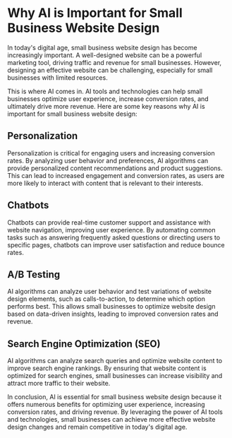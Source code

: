 Why AI is Important for Small Business Website Design
===================================================================

In today's digital age, small business website design has become increasingly important. A well-designed website can be a powerful marketing tool, driving traffic and revenue for small businesses. However, designing an effective website can be challenging, especially for small businesses with limited resources.

This is where AI comes in. AI tools and technologies can help small businesses optimize user experience, increase conversion rates, and ultimately drive more revenue. Here are some key reasons why AI is important for small business website design:

Personalization
---------------

Personalization is critical for engaging users and increasing conversion rates. By analyzing user behavior and preferences, AI algorithms can provide personalized content recommendations and product suggestions. This can lead to increased engagement and conversion rates, as users are more likely to interact with content that is relevant to their interests.

Chatbots
--------

Chatbots can provide real-time customer support and assistance with website navigation, improving user experience. By automating common tasks such as answering frequently asked questions or directing users to specific pages, chatbots can improve user satisfaction and reduce bounce rates.

A/B Testing
-----------

AI algorithms can analyze user behavior and test variations of website design elements, such as calls-to-action, to determine which option performs best. This allows small businesses to optimize website design based on data-driven insights, leading to improved conversion rates and revenue.

Search Engine Optimization (SEO)
--------------------------------

AI algorithms can analyze search queries and optimize website content to improve search engine rankings. By ensuring that website content is optimized for search engines, small businesses can increase visibility and attract more traffic to their website.

In conclusion, AI is essential for small business website design because it offers numerous benefits for optimizing user experience, increasing conversion rates, and driving revenue. By leveraging the power of AI tools and technologies, small businesses can achieve more effective website design changes and remain competitive in today's digital age.
